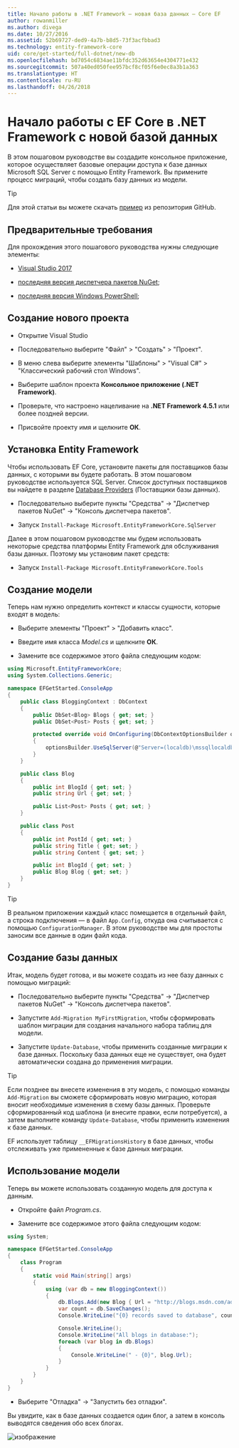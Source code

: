```yaml
---
title: Начало работы в .NET Framework — новая база данных — Core EF
author: rowanmiller
ms.author: divega
ms.date: 10/27/2016
ms.assetid: 52b69727-ded9-4a7b-b8d5-73f3acfbbad3
ms.technology: entity-framework-core
uid: core/get-started/full-dotnet/new-db
ms.openlocfilehash: bd7054c6834ae11bfdc352d63654e4304771e432
ms.sourcegitcommit: 507a40ed050fee957bcf8cf05f6e0ec8a3b1a363
ms.translationtype: HT
ms.contentlocale: ru-RU
ms.lasthandoff: 04/26/2018
---
```

# <a name="getting-started-with-ef-core-on-net-framework-with-a-new-database"></a>Начало работы с EF Core в .NET Framework с новой базой данных

В этом пошаговом руководстве вы создадите консольное приложение, которое осуществляет базовые операции доступа к базе данных Microsoft SQL Server с помощью Entity Framework. Вы примените процесс миграций, чтобы создать базу данных из модели.

> [!TIP]  
> Для этой статьи вы можете скачать [пример](https://github.com/aspnet/EntityFramework.Docs/tree/master/samples/core/GetStarted/FullNet/ConsoleApp.NewDb) из репозитория GitHub.

## <a name="prerequisites"></a>Предварительные требования

Для прохождения этого пошагового руководства нужны следующие элементы:

* [Visual Studio 2017](https://www.visualstudio.com/downloads/)

* [последняя версия диспетчера пакетов NuGet](https://dist.nuget.org/index.html);

* [последняя версия Windows PowerShell](https://docs.microsoft.com/powershell/scripting/setup/installing-windows-powershell);

## <a name="create-a-new-project"></a>Создание нового проекта

* Открытие Visual Studio

* Последовательно выберите "Файл" > "Создать" > "Проект".

* В меню слева выберите элементы "Шаблоны" > "Visual C#" > "Классический рабочий стол Windows".

* Выберите шаблон проекта **Консольное приложение (.NET Framework)**.

* Проверьте, что настроено нацеливание на **.NET Framework 4.5.1** или более поздней версии.

* Присвойте проекту имя и щелкните **ОК**.

## <a name="install-entity-framework"></a>Установка Entity Framework

Чтобы использовать EF Core, установите пакеты для поставщиков базы данных, с которыми вы будете работать. В этом пошаговом руководстве используется SQL Server. Список доступных поставщиков вы найдете в разделе [Database Providers](../../providers/index.md) (Поставщики базы данных).

* Последовательно выберите пункты "Средства" -> "Диспетчер пакетов NuGet" -> "Консоль диспетчера пакетов".

* Запуск `Install-Package Microsoft.EntityFrameworkCore.SqlServer`

Далее в этом пошаговом руководстве мы будем использовать некоторые средства платформы Entity Framework для обслуживания базы данных. Поэтому мы установим пакет средств:

* Запуск `Install-Package Microsoft.EntityFrameworkCore.Tools`

## <a name="create-your-model"></a>Создание модели

Теперь нам нужно определить контекст и классы сущности, которые входят в модель:

* Выберите элементы "Проект" > "Добавить класс".

* Введите имя класса *Model.cs* и щелкните **ОК**.

* Замените все содержимое этого файла следующим кодом:

<!-- [!code-csharp[Main](samples/core/GetStarted/FullNet/ConsoleApp.NewDb/Model.cs)] -->
``` csharp
using Microsoft.EntityFrameworkCore;
using System.Collections.Generic;

namespace EFGetStarted.ConsoleApp
{
    public class BloggingContext : DbContext
    {
        public DbSet<Blog> Blogs { get; set; }
        public DbSet<Post> Posts { get; set; }

        protected override void OnConfiguring(DbContextOptionsBuilder optionsBuilder)
        {
            optionsBuilder.UseSqlServer(@"Server=(localdb)\mssqllocaldb;Database=EFGetStarted.ConsoleApp.NewDb;Trusted_Connection=True;");
        }
    }

    public class Blog
    {
        public int BlogId { get; set; }
        public string Url { get; set; }

        public List<Post> Posts { get; set; }
    }

    public class Post
    {
        public int PostId { get; set; }
        public string Title { get; set; }
        public string Content { get; set; }

        public int BlogId { get; set; }
        public Blog Blog { get; set; }
    }
}
```

> [!TIP]  
> В реальном приложении каждый класс помещается в отдельный файл, а строка подключения — в файл `App.Config`, откуда она считывается с помощью `ConfigurationManager`. В этом руководстве мы для простоты заносим все данные в один файл кода.

## <a name="create-your-database"></a>Создание базы данных

Итак, модель будет готова, и вы можете создать из нее базу данных с помощью миграций:

* Последовательно выберите пункты "Средства" -> "Диспетчер пакетов NuGet" -> "Консоль диспетчера пакетов".

* Запустите `Add-Migration MyFirstMigration`, чтобы сформировать шаблон миграции для создания начального набора таблиц для модели.

* Запустите `Update-Database`, чтобы применить созданные миграции к базе данных. Поскольку база данных еще не существует, она будет автоматически создана до применения миграции.

> [!TIP]  
> Если позднее вы внесете изменения в эту модель, с помощью команды `Add-Migration` вы сможете сформировать новую миграцию, которая вносит необходимые изменения в схему базы данных. Проверьте сформированный код шаблона (и внесите правки, если потребуется), а затем выполните команду `Update-Database`, чтобы применить изменения к базе данных.
>
>EF использует таблицу `__EFMigrationsHistory` в базе данных, чтобы отслеживать уже примененные к базе данных миграции.

## <a name="use-your-model"></a>Использование модели

Теперь вы можете использовать созданную модель для доступа к данным.

* Откройте файл *Program.cs*.

* Замените все содержимое этого файла следующим кодом:

<!-- [!code-csharp[Main](samples/core/GetStarted/FullNet/ConsoleApp.NewDb/Program.cs)] -->
``` csharp
using System;

namespace EFGetStarted.ConsoleApp
{
    class Program
    {
        static void Main(string[] args)
        {
            using (var db = new BloggingContext())
            {
                db.Blogs.Add(new Blog { Url = "http://blogs.msdn.com/adonet" });
                var count = db.SaveChanges();
                Console.WriteLine("{0} records saved to database", count);

                Console.WriteLine();
                Console.WriteLine("All blogs in database:");
                foreach (var blog in db.Blogs)
                {
                    Console.WriteLine(" - {0}", blog.Url);
                }
            }
        }
    }
}
```

* Выберите "Отладка" -> "Запустить без отладки".

Вы увидите, как в базе данных создается один блог, а затем в консоль выводятся сведения обо всех блогах.

![изображение](_static/output-new-db.png)
